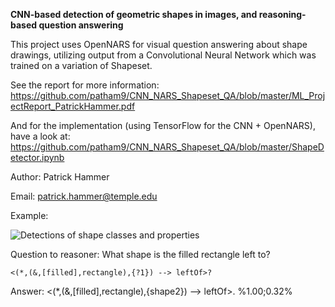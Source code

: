 **CNN-based detection of geometric shapes in images, and reasoning-based question answering**

This project uses OpenNARS for visual question answering about shape drawings, utilizing output from a Convolutional Neural Network which was trained on a variation of Shapeset.

See the report for more information: https://github.com/patham9/CNN_NARS_Shapeset_QA/blob/master/ML_ProjectReport_PatrickHammer.pdf

And for the implementation (using TensorFlow for the CNN + OpenNARS), have a look at: https://github.com/patham9/CNN_NARS_Shapeset_QA/blob/master/ShapeDetector.ipynb

Author: Patrick Hammer

Email: patrick.hammer@temple.edu

Example:

![Detections of shape classes and properties](https://user-images.githubusercontent.com/8284677/71529455-b4d51100-28dc-11ea-8388-2c64b951e955.png)

Question to reasoner: What shape is the filled rectangle left to?

```<(*,(&,[filled],rectangle),{?1}) --> leftOf>?```

Answer: <(*,(&,[filled],rectangle),{shape2}) --> leftOf>. %1.00;0.32% 
